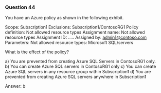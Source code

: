 ### Question 44

You have an Azure policy as shown in the following exhibit.

Scope: Subscription1
Exclusions: Subscription1/ContosoRG1
Policy definition: Not allowed resource types
Assignment name: Not allowed resource types
Assignment ID: .....
Assigned by: admin1@contoso.com
Parameters:
	Not allowed resource types: Microsoft SQL/servers

What is the effect of the policy?

a) You are prevented from creating Azure SQL Servers in ContosoRG1 only.
b) You can create Azure SQL servers in ContosoRG1 only
c) You can create Azure SQL servers in any resource group within Subscription1
d) You are prevented from creating Azure SQL servers anywhere in Subscription1

Answer: b

